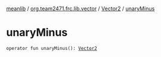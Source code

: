 [meanlib](../../index.md) / [org.team2471.frc.lib.vector](../index.md) / [Vector2](index.md) / [unaryMinus](./unary-minus.md)

# unaryMinus

`operator fun unaryMinus(): `[`Vector2`](index.md)